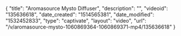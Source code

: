 {
    "title": "Aromasource Mysto Diffuser",
    "description": "",
    "videoid": "135636618",
    "date_created": "1514565381",
    "date_modified": "1532452833",
    "type": "captivate",
    "layout": "video",
    "url": "\/v\/aromasource-mysto-1060869364-1060869371-mp4\/135636618"
}